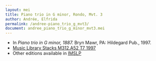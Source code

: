 ```yaml
---
layout: mei
title: Piano trio in G minor, Rondo, Mvt. 3
author: Andrée, Elfrida
permalink: /andree-piano_trio_g_mvt3/
document: andree_piano_trio_g_minor_mvt3.mei
---
```


- In *Piano trio in G minor, 1887.* Bryn Mawr, PA: Hildegard Pub., 1997.
- <a href="https://tufts-primo.hosted.exlibrisgroup.com/permalink/f/bnf7qa/01TUN_ALMA2193046080003851" target="_blank">Music Library Stacks M312.A52 T7 1997</a>
- Other editions available in <a href="https://imslp.org/wiki/Piano_Trio_No.2_in_G_minor_(Andr%C3%A9e%2C_Elfrida)" target="_blank">IMSLP</a>
